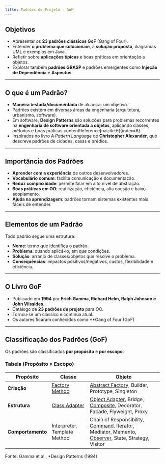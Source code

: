 ```yaml
---
title: Padrões de Projeto - GoF
---
```



## Objetivos

- Apresentar os **23 padrões clássicos GoF** (Gang of Four).
- Entender **o problema que solucionam**, a **solução proposta**, diagramas UML e exemplos em Java.
- Refletir sobre **aplicações típicas** e boas práticas em orientação a objetos.
- Explorar também **padrões GRASP** e padrões emergentes como **Injeção de Dependência** e **Aspectos**.

---

## O que é um Padrão?

- **Maneira testada/documentada** de alcançar um objetivo.  
- Padrões existem em diversas áreas da engenharia (arquitetura, urbanismo, software).  
- Em software, **Design Patterns** são soluções para problemas recorrentes na **engenharia de software orientada a objetos**, aplicando classes, métodos e boas práticas:contentReference[oaicite:6]{index=6}.  
- Inspirados no livro *A Pattern Language* de **Christopher Alexander**, que descreve padrões de cidades, casas e prédios.

---

## Importância dos Padrões

- **Aprender com a experiência** de outros desenvolvedores.  
- **Vocabulário comum**: facilita comunicação e documentação.  
- **Reduz complexidade**: permite falar em alto nível de abstração.  
- **Boas práticas em OO**: reutilização, eficiência, alta coesão e baixo acoplamento.  
- **Ajuda na aprendizagem**: padrões tornam sistemas existentes mais fáceis de entender.

---

## Elementos de um Padrão

Todo padrão segue uma estrutura:

- **Nome**: termo que identifica o padrão.
- **Problema**: quando aplicá-lo, em que condições.
- **Solução**: arranjo de classes/objetos que resolve o problema.
- **Consequências**: impactos positivos/negativos, custos, flexibilidade e eficiência.

---

## O Livro GoF

- Publicado em **1994** por **Erich Gamma, Richard Helm, Ralph Johnson e John Vlissides**.  
- Catálogo de **23 padrões de projeto** para OO.  
- Tornou-se um clássico e continua atual.  
- Os autores ficaram conhecidos como **Gang of Four (GoF)

---

## Classificação dos Padrões (GoF)

Os padrões são classificados **por propósito** e **por escopo**:

### Tabela (Propósito × Escopo)

| Propósito        | Classe               | Objeto                                                                 |
|------------------|----------------------|------------------------------------------------------------------------|
| **Criação**      | [Factory Method](factory-method.md) | [Abstract Factory](abstract-factory.md), Builder, Prototype, Singleton                        |
| **Estrutura**    | [Class Adapter](adapter.md)        | [Object Adapter](adapter.md), Bridge, [Composite](composite.md), Decorator, Facade, Flyweight, Proxy |
| **Comportamento**| Interpreter, Template Method      | Chain of Responsibility, [Command](command.md), Iterator, Mediator, Memento, [Observer](observer.md), State, Strategy, Visitor |

Fonte: Gamma et al., *Design Patterns (1994)
